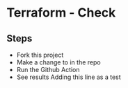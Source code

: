 # Terraform - Check

## Steps

* Fork this project
* Make a change to <something> in the repo
* Run the Github Action
* See results
  Adding this line as a test
